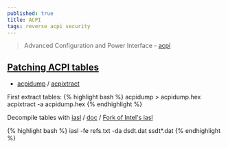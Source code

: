 ```yaml
---
published: true
title: ACPI
tags: reverse acpi security
---
```

> Advanced Configuration and Power Interface - [acpi](https://en.wikipedia.org/wiki/Advanced_Configuration_and_Power_Interface)

## [Patching ACPI tables](https://github.com/ivzave/matebook-linux#patching-acpi-tables)

- [acpidump](https://www.mankier.com/1/acpidump) / [acpixtract](https://www.mankier.com/1/acpixtract#)

First extract tables:
{% highlight bash %}
acpidump > acpidump.hex
acpixtract -a acpidump.hex
{% endhighlight %}

Decompile tables with [iasl](https://www.systutorials.com/docs/linux/man/1-iasl/) / [doc](https://acpica.org/sites/acpica/files/aslcompiler.pdf) / [Fork of Intel's iasl](https://github.com/RehabMan/Intel-iasl)

{% highlight bash %}
iasl -fe refs.txt -da dsdt.dat ssdt*.dat
{% endhighlight %}
